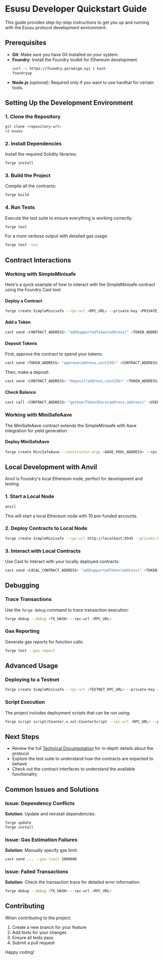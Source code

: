 # Esusu Developer Quickstart Guide

This guide provides step-by-step instructions to get you up and running with the Esusu protocol development environment.

## Prerequisites

- **Git**: Make sure you have Git installed on your system.
- **Foundry**: Install the Foundry toolkit for Ethereum development.
  ```bash
  curl -L https://foundry.paradigm.xyz | bash
  foundryup
  ```
- **Node.js** (optional): Required only if you want to use hardhat for certain tools.

## Setting Up the Development Environment

### 1. Clone the Repository

```bash
git clone <repository-url>
cd esusu
```

### 2. Install Dependencies

Install the required Solidity libraries:

```bash
forge install
```

### 3. Build the Project

Compile all the contracts:

```bash
forge build
```

### 4. Run Tests

Execute the test suite to ensure everything is working correctly:

```bash
forge test
```

For a more verbose output with detailed gas usage:

```bash
forge test -vvv
```

## Contract Interactions

### Working with SimpleMinisafe

Here's a quick example of how to interact with the SimpleMinisafe contract using the Foundry Cast tool:

#### Deploy a Contract

```bash
forge create SimpleMinisafe --rpc-url <RPC_URL> --private-key <PRIVATE_KEY>
```

#### Add a Token

```bash
cast send <CONTRACT_ADDRESS> "addSupportedToken(address)" <TOKEN_ADDRESS> --rpc-url <RPC_URL> --private-key <PRIVATE_KEY>
```

#### Deposit Tokens

First, approve the contract to spend your tokens:

```bash
cast send <TOKEN_ADDRESS> "approve(address,uint256)" <CONTRACT_ADDRESS> <AMOUNT> --rpc-url <RPC_URL> --private-key <PRIVATE_KEY>
```

Then, make a deposit:

```bash
cast send <CONTRACT_ADDRESS> "deposit(address,uint256)" <TOKEN_ADDRESS> <AMOUNT> --rpc-url <RPC_URL> --private-key <PRIVATE_KEY>
```

#### Check Balance

```bash
cast call <CONTRACT_ADDRESS> "getUserTokenShare(address,address)" <USER_ADDRESS> <TOKEN_ADDRESS> --rpc-url <RPC_URL>
```

### Working with MiniSafeAave

The MiniSafeAave contract extends the SimpleMinisafe with Aave integration for yield generation:

#### Deploy MiniSafeAave

```bash
forge create MiniSafeAave --constructor-args <AAVE_POOL_ADDRESS> --rpc-url <RPC_URL> --private-key <PRIVATE_KEY>
```

## Local Development with Anvil

Anvil is Foundry's local Ethereum node, perfect for development and testing.

### 1. Start a Local Node

```bash
anvil
```

This will start a local Ethereum node with 10 pre-funded accounts.

### 2. Deploy Contracts to Local Node

```bash
forge create SimpleMinisafe --rpc-url http://localhost:8545 --private-key <ANVIL_PRIVATE_KEY>
```

### 3. Interact with Local Contracts

Use Cast to interact with your locally deployed contracts:

```bash
cast send <LOCAL_CONTRACT_ADDRESS> "addSupportedToken(address)" <TOKEN_ADDRESS> --rpc-url http://localhost:8545 --private-key <ANVIL_PRIVATE_KEY>
```

## Debugging

### Trace Transactions

Use the `forge debug` command to trace transaction execution:

```bash
forge debug --debug <TX_HASH> --rpc-url <RPC_URL>
```

### Gas Reporting

Generate gas reports for function calls:

```bash
forge test --gas-report
```

## Advanced Usage

### Deploying to a Testnet

```bash
forge create SimpleMinisafe --rpc-url <TESTNET_RPC_URL> --private-key <PRIVATE_KEY> --verify
```

### Script Execution

The project includes deployment scripts that can be run using:

```bash
forge script script/Counter.s.sol:CounterScript --rpc-url <RPC_URL> --private-key <PRIVATE_KEY> --broadcast
```

## Next Steps

- Review the full [Technical Documentation](./technical-documentation.md) for in-depth details about the protocol
- Explore the test suite to understand how the contracts are expected to behave
- Check out the contract interfaces to understand the available functionality

## Common Issues and Solutions

### Issue: Dependency Conflicts

**Solution**: Update and reinstall dependencies:

```bash
forge update
forge install
```

### Issue: Gas Estimation Failures

**Solution**: Manually specify gas limit:

```bash
cast send ... --gas-limit 1000000
```

### Issue: Failed Transactions

**Solution**: Check the transaction trace for detailed error information:

```bash
forge debug --debug <TX_HASH> --rpc-url <RPC_URL>
```

## Contributing

When contributing to the project:

1. Create a new branch for your feature
2. Add tests for your changes
3. Ensure all tests pass
4. Submit a pull request

Happy coding!